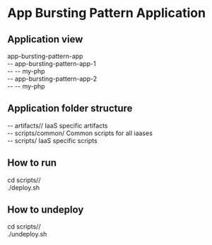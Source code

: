App Bursting Pattern Application
================================


Application view
----------------
app-bursting-pattern-app                <br />
-- app-bursting-pattern-app-1           <br />
-- -- my-php                            <br />
-- app-bursting-pattern-app-2           <br />
-- -- my-php                            <br />

Application folder structure
----------------------------
-- artifacts/<iaas>/ IaaS specific artifacts            <br />
-- scripts/common/ Common scripts for all iaases        <br />
-- scripts/<iaas> IaaS specific scripts                 <br />

How to run
----------
cd scripts/<iaas>/      <br />
./deploy.sh             <br />

How to undeploy
---------------
cd scripts/<iaas>/      <br />
./undeploy.sh           <br />
